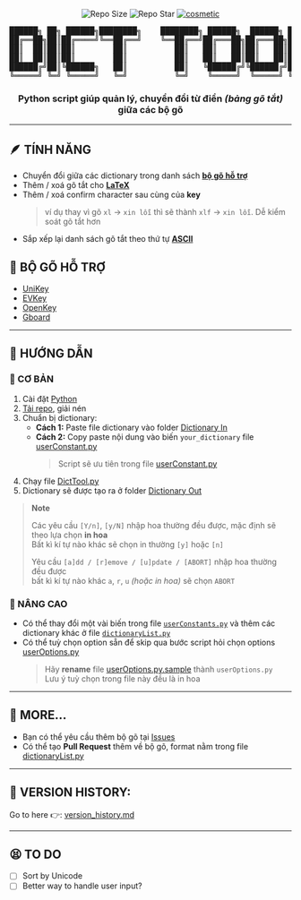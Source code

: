 <p align="center">
    <img src="https://img.shields.io/github/repo-size/KevinNitroG/Dict-Tool?style=for-the-badge" alt="Repo Size"/>
    <img src="https://img.shields.io/github/stars/KevinNitroG/Dict-Tool?style=for-the-badge" alt="Repo Star"/>
    <a href="https://github.com/KevinNitroG/Dict-Tool/archive/refs/heads/main.zip">
        <img src="https://img.shields.io/badge/dict_convert-download-yellow?style=for-the-badge" alt="cosmetic"/>
    </a>
</p>

<pre align="center">
██████╗ ██╗ ██████╗████████╗    ████████╗ ██████╗  ██████╗ ██╗     ███████╗
██╔══██╗██║██╔════╝╚══██╔══╝    ╚══██╔══╝██╔═══██╗██╔═══██╗██║     ██╔════╝
██║  ██║██║██║        ██║          ██║   ██║   ██║██║   ██║██║     ███████╗
██║  ██║██║██║        ██║          ██║   ██║   ██║██║   ██║██║     ╚════██║
██████╔╝██║╚██████╗   ██║          ██║   ╚██████╔╝╚██████╔╝███████╗███████║
╚═════╝ ╚═╝ ╚═════╝   ╚═╝          ╚═╝    ╚═════╝  ╚═════╝ ╚══════╝╚══════╝
</pre>

<h3 align="center">Python script giúp quản lý, chuyển đổi từ điển <i>(bảng gõ tắt)</i> giữa các bộ gõ</h3>

---

## 🪶 TÍNH NĂNG

-   Chuyển đổi giữa các dictionary trong danh sách [**bộ gõ hỗ trợ**](#bộ-gõ-hỗ-trợ-📃)
-   Thêm / xoá gõ tắt cho [**LaTeX**][LaTeX_Gboard_repo_link]
-   Thêm / xoá confirm character sau cùng của **key**
    > ví dụ thay vì gõ `xl` -> `xin lỗi` thì sẽ thành `xlf` -> `xin lỗi`. Dễ kiểm soát gõ tắt hơn
-   Sắp xếp lại danh sách gõ tắt theo thứ tự [**ASCII**][ASCII_information]

## 📃 BỘ GÕ HỖ TRỢ

-   [UniKey](https://www.unikey.org/)
-   [EVKey](https://evkeyvn.com/)
-   [OpenKey](https://open-key.org/)
-   [Gboard](https://play.google.com/store/apps/details?id=com.google.android.inputmethod.latin)

---

## 📄 HƯỚNG DẪN

### 🐣 CƠ BẢN

1.  Cài đặt [Python](https://www.python.org/downloads/)
2.  [Tải repo](https://github.com/KevinNitroG/Dict-Tool/archive/refs/heads/main.zip), giải nén
3.  Chuẩn bị dictionary:
    -   **Cách 1:** Paste file dictionary vào folder [Dictionary In](../Dictionary%20In/)
    -   **Cách 2:** Copy paste nội dung vào biến `your_dictionary` file [userConstant.py](../userConstants.py)
        > Script sẽ ưu tiên trong file [userConstant.py](../userConstants.py)
4.  Chạy file [DictTool.py](../DictTool.py)
5.  Dictionary sẽ được tạo ra ở folder [Dictionary Out](../Dictionary%20Out/)

> **Note**
>
> Các yêu cầu `[Y/n]`, `[y/N]` nhập hoa thường đều được, mặc định sẽ theo lựa chọn **in hoa**<br>Bất kì kí tự nào khác sẽ chọn in thường `[y]` hoặc `[n]`
>
> Yêu cầu `[a]dd / [r]emove / [u]pdate / [ABORT]` nhập hoa thường đều được<br>bất kì kí tự nào khác `a`, `r`, `u` _(hoặc in hoa)_ sẽ chọn `ABORT`

### 🦾 NÂNG CAO

-   Có thể thay đổi một vài biến trong file [`userConstants.py`](../userConstants.py) và thêm các dictionary khác ở file [`dictionaryList.py`](../dictionaryList.py)
-   Có thể tuỳ chọn option sẵn để skip qua bước script hỏi chọn options [userOptions.py](../userOptions.py)
    > Hãy **rename** file [userOptions.py.sample](../userOptions.py.sample) thành `userOptions.py`<br>Lưu ý tuỳ chọn trong file này đều là in hoa

---

## 🥰 MORE...

-   Bạn có thể yêu cầu thêm bộ gõ tại [Issues](https://github.com/KevinNitroG/Dict-Tool/issues)
-   Có thể tạo **Pull Request** thêm về bộ gõ, format nằm trong file [dictionaryList.py](../dictionaryList.py)

---

## 🧓 VERSION HISTORY:

Go to here 👉: [version_history.md](version_history.md)

---

## 😫 TO DO

-   [ ] Sort by Unicode
-   [ ] Better way to handle user input?

<!-- Foot hyperlinks -->

[LaTeX_Gboard_repo_link]: https://github.com/DenverCoder1/latex-gboard-dictionary
[ASCII_information]: https://www.vlsifacts.com/wp-content/uploads/2023/02/ASCII-Code.png
